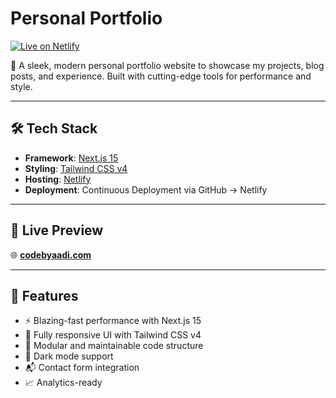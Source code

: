# Personal Portfolio

[![Live on Netlify](https://img.shields.io/badge/Live%20on-Netlify-00C7B7?style=for-the-badge\&logo=netlify\&logoColor=white)](https://codebyaadi.com)


🚀 A sleek, modern personal portfolio website to showcase my projects, blog posts, and experience. Built with cutting-edge tools for performance and style.

---

## 🛠️ Tech Stack

* **Framework**: [Next.js 15](https://nextjs.org/)
* **Styling**: [Tailwind CSS v4](https://tailwindcss.com/)
* **Hosting**: [Netlify](https://www.netlify.com/)
* **Deployment**: Continuous Deployment via GitHub → Netlify

---

## 📸 Live Preview

🌐 **[codebyaadi.com](https://codebyaadi.com)**

---

## 📁 Features

* ⚡ Blazing-fast performance with Next.js 15
* 🎨 Fully responsive UI with Tailwind CSS v4
* 🧩 Modular and maintainable code structure
* 🌙 Dark mode support
* 📬 Contact form integration
* 📈 Analytics-ready


